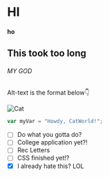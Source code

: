 # HI
#### ho
## This took too long
###### MY GOD

Alt-text is the format below👇

![Cat](https://i.imgflip.com/1di91e.jpg)

``` javascript
var myVar = "Howdy, CatWorld!";
```

- [ ] Do what you gotta do?
- [ ] College application yet?!
- [ ] Rec Letters
- [ ] CSS finished yet!?
- [x] I already hate this? 
LOL
